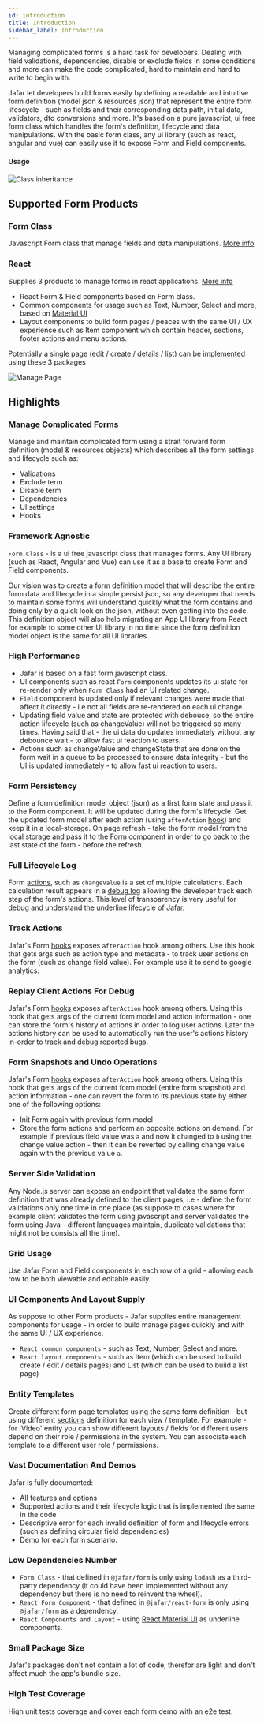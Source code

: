```yaml
---
id: introduction
title: Introduction
sidebar_label: Introduction
---
```


Managing complicated forms is a hard task for developers. Dealing with field validations, dependencies, disable or exclude fields in some conditions and more can
make the code complicated, hard to maintain and hard to write to begin with.

Jafar let developers build forms easily by defining a readable and intuitive form definition (model json & resources json) that represent the entire form lifescycle - such as fields and their corresponding data path, initial data, validators, dto conversions and more. It's based on a pure javascript, ui free form class which handles the form's definition, lifecycle and data manipulations. With the basic form class, any ui library (such as react, angular and vue) can easily use it to expose Form and Field components.

#### Usage

![Class inheritance](assets/class-inheritance-v1.0.0.png)

## Supported Form Products

### Form Class

Javascript Form class that manage fields and data manipulations. [More info](form-overview.html)

### React

Supplies 3 products to manage forms in react applications. [More info](react-overview.html)
- React Form & Field components based on Form class. 
- Common components for usage such as Text, Number, Select and more, based on [Material UI](https://material-ui.com/)
- Layout components to build form pages / peaces with the same UI / UX experience such as Item component which contain header, sections,
footer actions and menu actions.

Potentially a single page (edit / create / details / list) can be implemented using these 3 packages


![Manage Page](assets/manage-page-v1.0.0.png)

## Highlights

### Manage Complicated Forms

Manage and maintain complicated form using a strait forward form definition (model & resources objects) which describes all the form settings and
lifecycle such as:

- Validations
- Exclude term
- Disable term
- Dependencies
- UI settings
- Hooks

### Framework Agnostic

`Form Class` - is a ui free javascript class that manages forms. Any UI library (such as React, Angular and Vue) can use it 
as a base to create Form and Field components.

Our vision was to create a form definition model that will describe the entire form data and lifecycle in a simple persist json,
so any developer that needs to maintain some forms will understand quickly what the form contains and doing only by
a quick look on the json, without even getting into the code. This definition object will also help migrating an App UI library
from React for example to some other UI library in no time since the form definition model object is the same for all UI libraries.   

### High Performance

- Jafar is based on a fast form javascript class. 
- UI components such as react `Form` components updates its ui state for re-render only when
`Form Class` had an UI related change. 
- `Field` component is updated only if relevant changes were made that affect it directly - i.e not all fields are re-rendered on each ui change.
- Updating field value and state are protected with debouce, so the entire action lifecycle (such as changeValue) will not be triggered
so many times. Having said that - the ui data do updates immediately without any debounce wait - to allow fast ui reaction to users.
- Actions such as changeValue and changeState that are done on the form wait in a queue to be processed to ensure data integrity - but the UI is updated immediately - to allow fast ui reaction to users.

### Form Persistency

Define a form definition model object (json) as a first form state and pass it to the Form component. 
It will be updated during the form's lifecycle. Get the updated form model after each action (using `afterAction` [hook](hooks)) and keep it in a local-storage. On page refresh - take the form model from
the local storage and pass it to the Form component in order to go back to the last state of the form - before the refresh.

### Full Lifecycle Log

Form [actions](actions.html), such as `changeValue` is a set of multiple calculations. Each calculation result appears in a [debug log](log.html)
allowing the developer track each step of the form's actions. This level of transparency is very useful for debug and understand the underline
lifecycle of Jafar.

### Track Actions

Jafar's Form [hooks](hooks.html) exposes `afterAction` hook among others. Use this hook that gets args such as action type and metadata - to track user actions on the form (such as change field value). For example use it to send to google analytics.

### Replay Client Actions For Debug

Jafar's Form [hooks](hooks.html) exposes `afterAction` hook among others. Using this hook that gets args of the current form model and 
action information - one can store the form's history of actions in order to log user actions. Later the actions history can be used to
 automatically run the user's actions history in-order to track and debug reported bugs.

### Form Snapshots and Undo Operations

Jafar's Form [hooks](hooks.html) exposes `afterAction` hook among others. Using this hook that gets args of the current form model (entire form snapshot) and action information - one can revert the form to its previous state by either one of the following options:
- Init Form again with previous form model
- Store the form actions and perform an opposite actions on demand. For example if previous field value was `a` and now it changed to `b` using
the change value action - then it can be reverted by calling change value again with the previous value `a`.

### Server Side Validation

Any Node.js server can expose an endpoint that validates the same form definition that was already defined to the client pages, i.e - define the form validations only one time in one place (as suppose to cases where for example client validates the form using
javascript and server validates the form using Java - different languages maintain, duplicate validations that might not be consists all
the time).

### Grid Usage

Use Jafar Form and Field components in each row of a grid - allowing each row to be both viewable and editable easily.

### UI Components And Layout Supply

As suppose to other Form products - Jafar supplies entire management components for usage - in order to build manage pages
quickly and with the same UI / UX experience.

- `React common components` - such as Text, Number, Select and more.
- `React layout components` - such as Item (which can be used to build create / edit / details pages) and List (which can
be used to build a list page)

### Entity Templates

Create different form page templates using the same form definition - but using different [sections](react-layout#section) definition for each view / template. For example - for 'Video' entity you can show different layouts / fields for different users depend on their role / permissions in the system. You can associate each template to a different user role / permissions.

### Vast Documentation And Demos

Jafar is fully documented:

- All features and options
- Supported actions and their lifecycle logic that is implemented the same in the code
- Descriptive error for each invalid definition of form and lifecycle errors (such as defining circular field dependencies)
- Demo for each form scenario.

### Low Dependencies Number

- `Form Class` - that defined in `@jafar/form` is only using `lodash` as a third-party dependency (it could have been implemented without any dependency but there is no need to reinvent the wheel).
- `React Form Component` - that defined in `@jafar/react-form` is only using `@jafar/form` as a dependency.
- `React Components and Layout` - using [React Material UI](https://material-ui.com/) as underline components.

### Small Package Size

Jafar's packages don't not contain a lot of code, therefor are light and don't affect much the app's bundle size.

### High Test Coverage

High unit tests coverage and cover each form demo with an e2e test.
